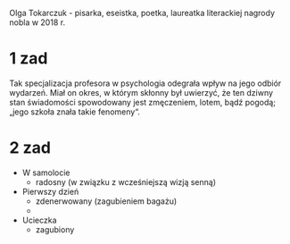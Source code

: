 Olga Tokarczuk - pisarka, eseistka, poetka, laureatka literackiej nagrody nobla w 2018 r.


# 1 zad
Tak specjalizacja profesora w psychologia odegrała wpływ na jego odbiór wydarzeń. Miał on okres, w którym skłonny był uwierzyć, że ten dziwny stan świadomości spowodowany jest zmęczeniem, lotem, bądź pogodą; „jego szkoła znała takie fenomeny“. 
# 2 zad
- W samolocie
	- radosny (w związku z wcześniejszą wizją senną)
- Pierwszy dzień
	- zdenerwowany (zagubieniem bagażu)
	- 
- Ucieczka
	- zagubiony
